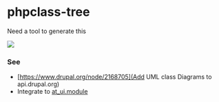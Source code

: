 phpclass-tree
=============

Need a tool to generate this

![](https://s3-ap-southeast-2.amazonaws.com/uploads-au.hipchat.com/36134/251462/WZkOdH7L1XttyX2/d8-entity-11-638.jpg)


### See

- [https://www.drupal.org/node/2168705](Add UML class Diagrams to api.drupal.org)
- Integrate to [at_ui.module](https://github.com/atdrupal/at_ui)
